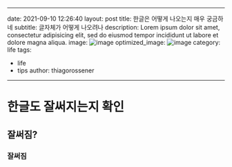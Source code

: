 
---
date: 2021-09-10 12:26:40
layout: post
title: 한글은 어떻게 나오는지 매우 궁금하네
subtitle: 글자체가 어떻게 나오려나
description: Lorem ipsum dolor sit amet, consectetur adipisicing elit, sed do eiusmod tempor incididunt ut labore et dolore magna aliqua.
image: ![image](https://drive.google.com/file/d/1tCxOwcjyFBYNsuQJKHyeKBR2hVoBcT09/view?usp=sharing)
optimized_image: ![image](https://drive.google.com/file/d/1tCxOwcjyFBYNsuQJKHyeKBR2hVoBcT09/view?usp=sharing)
category: life
tags:
  - life
  - tips
author: thiagorossener
---

# 한글도 잘써지는지 확인
## 잘써짐?
### 잘써짐









